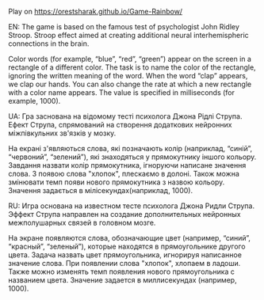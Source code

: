 Play on https://orestsharak.github.io/Game-Rainbow/ 

EN: The game is based on the famous test of psychologist John Ridley Stroop. Stroop effect aimed at creating additional neural interhemispheric connections in the brain.

Color words (for example, “blue”, “red”, “green”) appear on the screen in a rectangle of a different color.
The task is to name the color of the rectangle, ignoring the written meaning of the word.
When the word “clap” appears, we clap our hands.
You can also change the rate at which a new rectangle with a color name appears. The value is specified in milliseconds (for example, 1000).

UA: Гра заснована на відомому тесті психолога Джона Рідлі Струпа. Ефект Струпа, спрямований на створення додаткових нейронних міжпівкульних зв'язків у мозку.

На екрані з'являються слова, які позначають колір (наприклад, “синій”, “червоний”, “зелений”), які знаходяться у прямокутнику іншого кольору.
Завдання назвати колір прямокутника, ігноруючи написане значення слова.
З появою слова "хлопок", плескаємо в долоні.
Також можна змінювати темп появи нового прямокутника з назвою кольору. Значення задається в мілісекундах(наприклад, 1000).

RU: Игра основана на известном тесте психолога Джона Ридли Струпа. Эффект Струпа направлен на создание дополнительных нейронных межполушарных связей в головном мозге.

На экране появляются слова, обозначающие цвет (например, “синий”, “красный”, “зеленый”), которые находятся в прямоугольнике другого цвета.
Задача назвать цвет прямоугольника, игнорируя написанное значение слова.
При появлении слова "хлопок",  хлопаем в ладоши.
Также можно изменять темп появления нового прямоугольника с названием цвета. Значение задается в миллисекундах (например, 1000).


